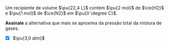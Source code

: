 Um recipiente de volume $\pu{22,4 L}$ contém $\pu{2 mol}$ de $\ce{H2}$ e $\pu{1 mol}$ de $\ce{N2}$ em $\pu{0 \degree C}$.

**Assinale** a alternativa que mais se aproxima da pressão total da mistura de gases.

- [x] $\pu{3,0 atm}$

